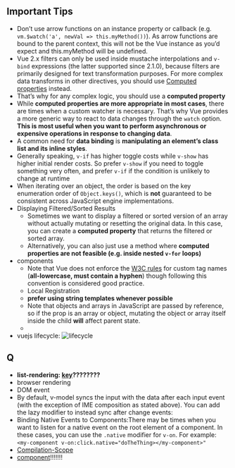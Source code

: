 ## Important Tips
- Don’t use arrow functions on an instance property or callback (e.g. `vm.$watch('a', newVal => this.myMethod())`). As arrow functions are bound to the parent context, this will not be the Vue instance as you’d expect and this.myMethod will be undefined.
- Vue 2.x filters can only be used inside mustache interpolations and `v-bind` expressions (the latter supported since 2.1.0), because filters are primarily designed for text transformation purposes. For more complex data transforms in other directives, you should use [Computed properties](https://vuejs.org/v2/guide/computed.html) instead.
- That’s why for any complex logic, you should use a **computed property**
- While **computed properties are more appropriate in most cases**, there are times when a custom watcher is necessary. That’s why Vue provides a more generic way to react to data changes through the `watch` option. **This is most useful when you want to perform asynchronous or expensive operations in response to changing data**.
- A common need for **data binding** is **manipulating an element’s class list and its inline styles**.
- Generally speaking, `v-if` has higher toggle costs while `v-show` has higher initial render costs. So prefer `v-show` if you need to toggle something very often, and prefer `v-if` if the condition is unlikely to change at runtime
- When iterating over an object, the order is based on the key enumeration order of `Object.keys()`, which is **not** guaranteed to be consistent across JavaScript engine implementations.
- Displaying Filtered/Sorted Results
  - Sometimes we want to display a filtered or sorted version of an array without actually mutating or resetting the original data. In this case, you can create a **computed property** that returns the filtered or sorted array.
  - Alternatively, you can also just use a method where **computed properties are not feasible (e.g. inside nested `v-for` loops)**
- components
  - Note that Vue does not enforce the [W3C rules](http://www.w3.org/TR/custom-elements/#concepts) for custom tag names (**all-lowercase, must contain a hyphen**) though following this convention is considered good practice.
  - Local Registration
  - **prefer using string templates whenever possible**
  - Note that objects and arrays in JavaScript are passed by reference, so if the prop is an array or object, mutating the object or array itself inside the child **will** affect parent state.
  - ​
- vuejs lifecycle: ![lifecycle](https://cloud.githubusercontent.com/assets/1112181/23449543/045c9586-fe92-11e6-9bad-4cf710b79548.png)
## Q

- **list-rendering: [key](https://cn.vuejs.org/v2/guide/list.html#key)????????**
- browser rendering
- DOM event
- By default, v-model syncs the input with the data after each input event (with the exception of IME composition as stated above). You can add the lazy modifier to instead sync after change events:
- Binding Native Events to Components:There may be times when you want to listen for a native event on the root element of a component. In these cases, you can use the `.native` modifier for `v-on`. For example:`<my-component v-on:click.native="doTheThing></my-component>"`
- [Compilation-Scope](https://vuejs.org/v2/guide/components.html#Compilation-Scope)
- [component](https://vuejs.org/v2/guide/components.html)!!!!!!!
